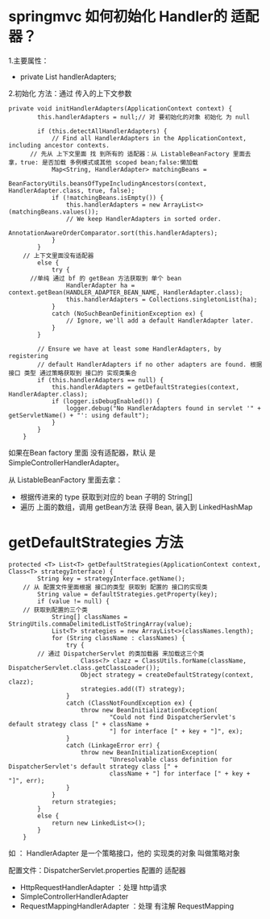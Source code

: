 # springmvc 如何初始化 Handler的 适配器？
1.主要属性：
- private List<HandlerAdapter> handlerAdapters; 

2.初始化 方法：通过 传入的上下文参数
```
private void initHandlerAdapters(ApplicationContext context) {
		this.handlerAdapters = null;// 对 要初始化的对象 初始化 为 null

		if (this.detectAllHandlerAdapters) {
			// Find all HandlerAdapters in the ApplicationContext, including ancestor contexts.
      // 先从 上下文里面 找 到所有的 适配器：从 ListableBeanFactory 里面去拿，true: 是否加载 多例模式或其他 scoped bean;false:懒加载
			Map<String, HandlerAdapter> matchingBeans =
					BeanFactoryUtils.beansOfTypeIncludingAncestors(context, HandlerAdapter.class, true, false);
			if (!matchingBeans.isEmpty()) {
				this.handlerAdapters = new ArrayList<>(matchingBeans.values());
				// We keep HandlerAdapters in sorted order.
				AnnotationAwareOrderComparator.sort(this.handlerAdapters);
			}
		}
    // 上下文里面没有适配器
		else {
			try {
      //单纯 通过 bf 的 getBean 方法获取到 单个 bean
				HandlerAdapter ha = context.getBean(HANDLER_ADAPTER_BEAN_NAME, HandlerAdapter.class);
				this.handlerAdapters = Collections.singletonList(ha);
			}
			catch (NoSuchBeanDefinitionException ex) {
				// Ignore, we'll add a default HandlerAdapter later.
			}
		}

		// Ensure we have at least some HandlerAdapters, by registering
		// default HandlerAdapters if no other adapters are found. 根据 接口 类型 通过策略获取到 接口的 实现类集合
		if (this.handlerAdapters == null) {
			this.handlerAdapters = getDefaultStrategies(context, HandlerAdapter.class);
			if (logger.isDebugEnabled()) {
				logger.debug("No HandlerAdapters found in servlet '" + getServletName() + "': using default");
			}
		}
	}
```
如果在Bean factory 里面 没有适配器，默认 是 SimpleControllerHandlerAdapter。

从 ListableBeanFactory 里面去拿：
- 根据传进来的 type 获取到对应的 bean 子明的 String[]
- 遍历 上面的数组，调用 getBean方法 获得 Bean, 装入到 LinkedHashMap

# getDefaultStrategies 方法
```
protected <T> List<T> getDefaultStrategies(ApplicationContext context, Class<T> strategyInterface) {
		String key = strategyInterface.getName();
    // 从 配置文件里面根据 接口的类型 获取到 配置的 接口的实现类
		String value = defaultStrategies.getProperty(key);
		if (value != null) {
    // 获取到配置的三个类
			String[] classNames = StringUtils.commaDelimitedListToStringArray(value);
			List<T> strategies = new ArrayList<>(classNames.length);
			for (String className : classNames) {
				try {
        // 通过 DispatcherServlet 的类加载器 来加载这三个类
					Class<?> clazz = ClassUtils.forName(className, DispatcherServlet.class.getClassLoader());
					Object strategy = createDefaultStrategy(context, clazz);
					strategies.add((T) strategy);
				}
				catch (ClassNotFoundException ex) {
					throw new BeanInitializationException(
							"Could not find DispatcherServlet's default strategy class [" + className +
							"] for interface [" + key + "]", ex);
				}
				catch (LinkageError err) {
					throw new BeanInitializationException(
							"Unresolvable class definition for DispatcherServlet's default strategy class [" +
							className + "] for interface [" + key + "]", err);
				}
			}
			return strategies;
		}
		else {
			return new LinkedList<>();
		}
	}
```

如 ： HandlerAdapter 是一个策略接口，他的 实现类的对象 叫做策略对象

配置文件：DispatcherServlet.properties 配置的 适配器
- HttpRequestHandlerAdapter ：处理 http请求
- SimpleControllerHandlerAdapter
- RequestMappingHandlerAdapter ：处理 有注解 RequestMapping
